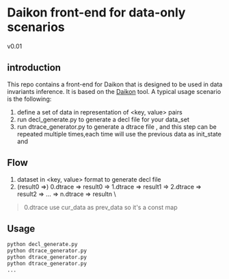 # Daikon front-end for data-only scenarios
v0.01
## introduction
This repo contains a front-end for Daikon that is designed to be used in data invariants inference. It is based on the [Daikon](https://plse.cs.washington.edu/daikon/) tool. 
A typical usage scenario is the following:

1. define a set of data in representation of <key, value> pairs
2. run decl_generate.py to generate a decl file for your data_set
3. run dtrace_generator.py to generate a dtrace file , and this step can be repeated multiple times,each time will use the previous data as init_state and 


## Flow
1. dataset in <key, value> format to generate decl file
2. (result0 =>) 0.dtrace => result0 => 1.dtrace => result1 => 2.dtrace => result2 => ... => n.dtrace => resultn \
> 0.dtrace use cur_data as prev_data so it's a const map

## Usage

```bash
python decl_generate.py
python dtrace_generator.py
python dtrace_generator.py
python dtrace_generator.py
...
```
```